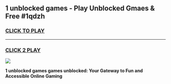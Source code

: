 
## 1 unblocked games - Play Unblocked Gmaes & Free #1qdzh
<h3>
<a href="https://news.freeplayer.one?title=1_unblocked_games&ref=24F">CLICK TO PLAY</a></h3>
<hr>

<h3>
<a href="https://news.freeplayer.one?title=1_unblocked_games&ref=24F">CLICK 2 PLAY</a>
  
</h3>

<a href="https://news.freeplayer.one?title=1_unblocked_games&ref=24F/"><img src="https://clearcache.store/games.png"></a>


**1 unblocked games games unblocked: Your Gateway to Fun and Accessible Online Gaming**
